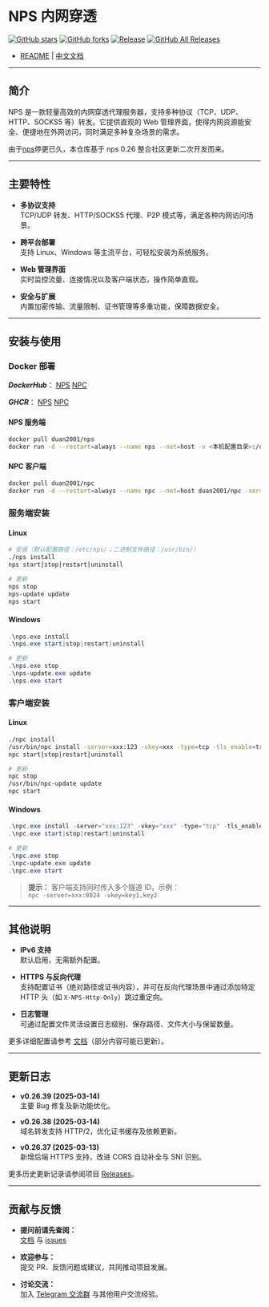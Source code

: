 # NPS 内网穿透

[![GitHub stars](https://img.shields.io/github/stars/djylb/nps.svg)](https://github.com/djylb/nps)
[![GitHub forks](https://img.shields.io/github/forks/djylb/nps.svg)](https://github.com/djylb/nps)
[![Release](https://github.com/djylb/nps/workflows/Release/badge.svg)](https://github.com/djylb/nps/actions)
[![GitHub All Releases](https://img.shields.io/github/downloads/djylb/nps/total)](https://github.com/djylb/nps/releases)

- [README](https://github.com/djylb/nps/blob/master/README_en.md) | [中文文档](https://github.com/djylb/nps/blob/master/README.md)

---

## 简介

NPS 是一款轻量高效的内网穿透代理服务器，支持多种协议（TCP、UDP、HTTP、SOCKS5 等）转发。它提供直观的 Web 管理界面，使得内网资源能安全、便捷地在外网访问，同时满足多种复杂场景的需求。

由于[nps](https://github.com/ehang-io/nps)停更已久，本仓库基于 nps 0.26 整合社区更新二次开发而来。

---

## 主要特性

- **多协议支持**  
  TCP/UDP 转发、HTTP/SOCKS5 代理、P2P 模式等，满足各种内网访问场景。

- **跨平台部署**  
  支持 Linux、Windows 等主流平台，可轻松安装为系统服务。

- **Web 管理界面**  
  实时监控流量、连接情况以及客户端状态，操作简单直观。

- **安全与扩展**  
  内置加密传输、流量限制、证书管理等多重功能，保障数据安全。

---

## 安装与使用
### Docker 部署

***DockerHub***： [NPS](https://hub.docker.com/r/duan2001/nps) [NPC](https://hub.docker.com/r/duan2001/npc)

***GHCR***： [NPS](https://github.com/djylb/nps/pkgs/container/nps) [NPC](https://github.com/djylb/nps/pkgs/container/npc)


#### NPS 服务端
```bash
docker pull duan2001/nps
docker run -d --restart=always --name nps --net=host -v <本机配置目录>:/conf -v /etc/localtime:/etc/localtime:ro duan2001/nps
```

#### NPC 客户端
```bash
docker pull duan2001/npc
docker run -d --restart=always --name npc --net=host duan2001/npc -server=xxx:123 -vkey=key1,key2 -tls_enable=true -log=off
```

### 服务端安装

#### Linux
```bash
# 安装（默认配置路径：/etc/nps/；二进制文件路径：/usr/bin/）
./nps install
nps start|stop|restart|uninstall

# 更新
nps stop
nps-update update
nps start
```

#### Windows
```powershell
.\nps.exe install
.\nps.exe start|stop|restart|uninstall

# 更新
.\nps.exe stop
.\nps-update.exe update
.\nps.exe start
```

### 客户端安装

#### Linux
```bash
./npc install
/usr/bin/npc install -server=xxx:123 -vkey=xxx -type=tcp -tls_enable=true -log=off
npc start|stop|restart|uninstall

# 更新
npc stop
/usr/bin/npc-update update
npc start
```

#### Windows
```powershell
.\npc.exe install -server="xxx:123" -vkey="xxx" -type="tcp" -tls_enable="true" -log="off"
.\npc.exe start|stop|restart|uninstall

# 更新
.\npc.exe stop
.\npc-update.exe update
.\npc.exe start
```

> **提示：** 客户端支持同时传入多个隧道 ID，示例：  
> `npc -server=xxx:8024 -vkey=key1,key2`

---

## 其他说明

- **IPv6 支持**  
  默认启用，无需额外配置。

- **HTTPS 与反向代理**  
  支持配置证书（绝对路径或证书内容），并可在反向代理场景中通过添加特定 HTTP 头（如 `X-NPS-Http-Only`）跳过重定向。

- **日志管理**  
  可通过配置文件灵活设置日志级别、保存路径、文件大小与保留数量。

更多详细配置请参考 [文档](https://d-jy.net/docs/nps/)（部分内容可能已更新）。

---

## 更新日志

- **v0.26.39 (2025-03-14)**  
  主要 Bug 修复及新功能优化。

- **v0.26.38 (2025-03-14)**  
  域名转发支持 HTTP/2，优化证书缓存及依赖更新。

- **v0.26.37 (2025-03-13)**  
  新增后端 HTTPS 支持，改进 CORS 自动补全与 SNI 识别。

更多历史更新记录请参阅项目 [Releases](https://github.com/djylb/nps/releases)。

---

## 贡献与反馈

- **提问前请先查阅：**  
  [文档](https://d-jy.net/docs/nps//) 与 [issues](https://github.com/djylb/nps/issues)

- **欢迎参与：**  
  提交 PR、反馈问题或建议，共同推动项目发展。

- **讨论交流：**  
  加入 [Telegram 交流群](https://t.me/npsdev) 与其他用户交流经验。

